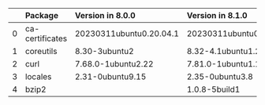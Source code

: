 <!-- markdown-link-check-disable -->

|    | Package         | Version in 8.0.0        | Version in 8.1.0        | Status   |
|---:|:----------------|:------------------------|:------------------------|:---------|
|  0 | ca-certificates | 20230311ubuntu0.20.04.1 | 20230311ubuntu0.22.04.1 | UPDATED  |
|  1 | coreutils       | 8.30-3ubuntu2           | 8.32-4.1ubuntu1.2       | UPDATED  |
|  2 | curl            | 7.68.0-1ubuntu2.22      | 7.81.0-1ubuntu1.16      | UPDATED  |
|  3 | locales         | 2.31-0ubuntu9.15        | 2.35-0ubuntu3.8         | UPDATED  |
|  4 | bzip2           |                         | 1.0.8-5build1           | NEW      |